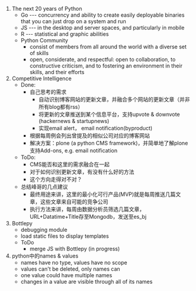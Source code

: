 1. The next 20 years of Python
	* Go --- concurrency and ability to create easily deployable binaries that you can just drop on a system and run
	* JS --- in the desktop and server spaces, and particularly in mobile
	* R --- statistical and graphic abilities
	* Python Community
		* consist of members from all around the world with a diverse set of skills
		* open, considerate, and respectful: open to collaboration, to constructive criticism, and to fostering an environment in their skills, and their efforts
2. Competitive Intelligence
	* Done:
		* 自己思考的需求
			* 自动识别博客网站的更新文章，并融合多个网站的更新文章（并非所有blog都有rss）
			* 将更新的文章推送到某个信息平台，支持upvote & downvote (hackernews & startupnews)
			* 实现email alert， email notification(byproduct)
		* 根据每周例会列出曾提及的相似公司对应的博客网站
		* 解决方案：plone (a python CMS framework)，并简单地了解plone支持Add-ons, e.g. email notification
	* ToDo:
		* CMS能否和这里的需求融合在一起
		* 对于如何识别更新文章，有没有什么好的方法
		* 这个方向走得对不对？
	* 总结峰哥的几点建议
		* 最终用途来讲，这里的最小化可行产品(MVP)就是每周推送几篇文章，这些文章来自可能的竞争公司
		* 执行方法来讲，每周由数据分析员筛选几篇文章，URL+Datatime+Title存至Mongodb，发送至es_bj
3. Bottlepy
	* debugging module
	* load static files to display templates
	* ToDo
		* merge JS with Bottlepy (in progress)
4. python中的names & values
	* names have no type, values have no scope
	* values can't be deleted, only names can
	* one value could have multiple names
	* changes in a value are visible through all of its names

	